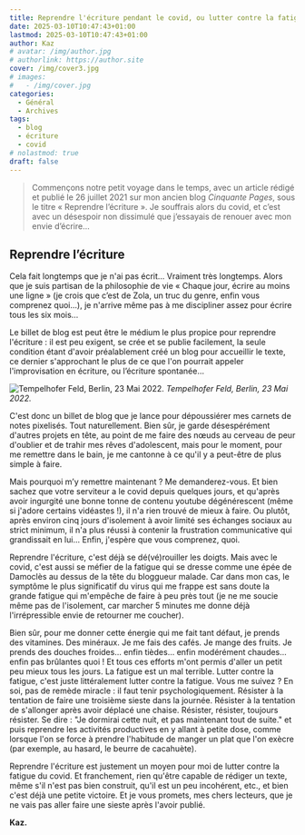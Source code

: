 ```yaml
---
title: Reprendre l'écriture pendant le covid, ou lutter contre la fatigue
date: 2025-03-10T10:47:43+01:00
lastmod: 2025-03-10T10:47:43+01:00
author: Kaz
# avatar: /img/author.jpg
# authorlink: https://author.site
cover: /img/cover3.jpg
# images:
#   - /img/cover.jpg
categories:
  - Général
  - Archives
tags:
  - blog
  - écriture
  - covid
# nolastmod: true
draft: false
---
```


> Commençons notre petit voyage dans le temps, avec un article rédigé et publié le 26 juillet 2021 sur mon ancien blog *Cinquante Pages*, sous le titre « Reprendre l’écriture ». Je souffrais alors du covid, et c’est avec un désespoir non dissimulé que j’essayais de renouer avec mon envie d’écrire…

<!--more-->

## Reprendre l’écriture

Cela fait longtemps que je n'ai pas écrit... Vraiment très longtemps. Alors que je suis partisan de la philosophie de vie « Chaque jour, écrire au moins une ligne » (je crois que c’est de Zola, un truc du genre, enfin vous comprenez quoi…), je n'arrive même pas à me discipliner assez pour écrire tous les six mois…

Le billet de blog est peut être le médium le plus propice pour reprendre l'écriture : il est peu exigent, se crée et se publie facilement, la seule condition étant d'avoir préalablement créé un blog pour accueillir le texte, ce dernier s'approchant le plus de ce que l'on pourrait appeler l'improvisation en écriture, ou l’écriture spontanée…

![Tempelhofer Feld, Berlin, 23 Mai 2022.](/img/cover3.jpg)
*Tempelhofer Feld, Berlin, 23 Mai 2022.*


C'est donc un billet de blog que je lance pour dépoussiérer mes carnets de notes pixelisés. Tout naturellement. Bien sûr, je garde désespérément d'autres projets en tête, au point de me faire des nœuds au cerveau de peur d'oublier et de trahir mes rêves d'adolescent, mais pour le moment, pour me remettre dans le bain, je me cantonne à ce qu'il y a peut-être de plus simple à faire.

Mais pourquoi m’y remettre maintenant ? Me demanderez-vous. Et bien sachez que votre serviteur a le covid depuis quelques jours, et qu'après avoir ingurgité une bonne tonne de contenu youtube dégénérescent (même si j'adore certains vidéastes !), il n'a rien trouvé de mieux à faire. Ou plutôt, après environ cinq jours d'isolement à avoir limité ses échanges sociaux au strict minimum, il n'a plus réussi à contenir la frustration communicative qui grandissait en lui... Enfin, j'espère que vous comprenez, quoi.

Reprendre l'écriture, c'est déjà se dé(vé)rouiller les doigts. Mais avec le covid, c'est aussi se méfier de la fatigue qui se dresse comme une épée de Damoclès au dessus de la tête du bloggueur malade. Car dans mon cas, le symptôme le plus significatif du virus qui me frappe est sans doute la grande fatigue qui m'empêche de faire à peu près tout (je ne me soucie même pas de l'isolement, car marcher 5 minutes me donne déjà l'irrépressible envie de retourner me coucher). 

Bien sûr, pour me donner cette énergie qui me fait tant défaut, je prends des vitamines. Des minéraux. Je me fais des cafés. Je mange des fruits. Je prends des douches froides... enfin tièdes... enfin modérément chaudes... enfin pas brûlantes quoi ! Et tous ces efforts m'ont permis d'aller un petit peu mieux tous les jours. La fatigue est un mal terrible. Lutter contre la fatigue, c'est juste littéralement lutter contre la fatigue. Vous me suivez ? En soi, pas de remède miracle : il faut tenir psychologiquement. Résister à la tentation de faire une troisième sieste dans la journée. Résister à la tentation de s'allonger après avoir déplacé une chaise. Résister, résister, toujours résister. Se dire : "Je dormirai cette nuit, et pas maintenant tout de suite." et puis reprendre les activités productives en y allant à petite dose, comme lorsque l'on se force à prendre l'habitude de manger un plat que l'on exècre (par exemple, au hasard, le beurre de cacahuète). 

Reprendre l'écriture est justement un moyen pour moi de lutter contre la fatigue du covid. Et franchement, rien qu'être capable de rédiger un texte, même s'il n'est pas bien construit, qu'il est un peu incohérent, etc., et bien c'est déjà une petite victoire. Et je vous promets, mes chers lecteurs, que je ne vais pas aller faire une sieste après l'avoir publié.

**Kaz.**